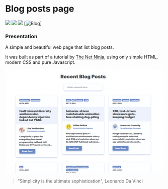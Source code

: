 # Blog posts page

![](https://via.placeholder.com/55/ead41c/000000?text=JS)
![](https://via.placeholder.com/55/00a4d6/fff?text=CSS)
![](https://via.placeholder.com/55/f25320/fff?text=HTML)
[![Blog](https://github.com/wallaceb-dev/blog-posts/blob/master/blog.gif?raw=true)]

### Presentation

A simple and beautiful web page that list blog posts. 

It was built as part of a tutorial by [The Net Ninja](https://www.youtube.com/channel/UCW5YeuERMmlnqo4oq8vwUpg), using only simple HTML, modern CSS and pure Javascript.

![](https://github.com/wallaceb-dev/blog-posts/blob/master/page.png)

> "Simplicity is the ultimate sophistication", Leonardo Da Vinci
